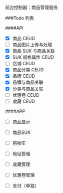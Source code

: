 前台控制器：商品管理服务

###Todo 列表

####API
- [X] 商品 CEUD
- [ ] 商品图片上传与处理
- [X] 商品 SUK 与商品关联
- [X] SUK 规格属性 CEUD
- [ ] 店铺 CEUD
- [X] 商品分类 CEUD
- [X] 品牌 CEUD
- [X] 品牌与商品关联
- [X] 分类与商品关联
- [ ] 优惠卷 CEUD
- [ ] 收藏 CEUD

####APP
- [ ] 商品显示
- [ ] 商品SUK
- [ ] 购物车
- [ ] 地址管理
- [ ] 收藏管理
- [ ] 优惠卷管理
- [ ] 支付（单独）

